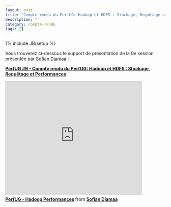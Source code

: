 ```yaml
---
layout: post
title: "Compte rendu du PerfUG: Hadoop et HDFS : Stockage, Requêtage et Performances"
description: ""
category: compte-rendu
tags: []
---
```

{% include JB/setup %}

Vous trouverez ci-dessous le support de présentation de la 9e session présentée par [Sofian Djamaa](https://twitter.com/sdjamaa) :
<!-- more -->

<strong><a href="http://fr.slideshare.net/SofianDjamaa/perfug-hadoop-performances" title="HadoopPerf">PerfUG #9 - Compte rendu du PerfUG: Hadoop et HDFS : Stockage, Requêtage et Performances</a> </strong>

<iframe src="http://www.slideshare.net/slideshow/embed_code/34026673" width="427" height="356" frameborder="0" marginwidth="0" marginheight="0" scrolling="no" style="border:1px solid #CCC; border-width:1px 1px 0; margin-bottom:5px; max-width: 100%;" allowfullscreen> </iframe> <div style="margin-bottom:5px"> <strong> <a href="https://fr.slideshare.net/SofianDjamaa/perfug-hadoop-performances" title="PerfUG - Hadoop Performances" target="_blank">PerfUG - Hadoop Performances</a> </strong> from <strong><a href="http://www.slideshare.net/SofianDjamaa" target="_blank">Sofian Djamaa</a></strong> </div>